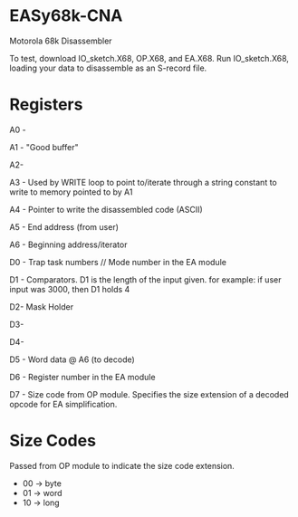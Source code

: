 # EASy68k-CNA
Motorola 68k Disassembler

To test, download IO_sketch.X68, OP.X68, and EA.X68. Run IO_sketch.X68, loading your data to disassemble as an S-record file.

# Registers
A0 - 

A1 - "Good buffer"

A2- 

A3 - Used by WRITE loop to point to/iterate through a string constant to write to memory pointed to by A1

A4 - Pointer to write the disassembled code (ASCII)

A5 - End address (from user)

A6 - Beginning address/iterator



D0 - Trap task numbers // Mode number in the EA module

D1 - Comparators. D1 is the length of the input given. for example: if user input was 3000, then D1 holds 4

D2- Mask Holder

D3- 

D4- 

D5 - Word data @ A6 (to decode)

D6 - Register number in the EA module

D7 - Size code from OP module. Specifies the size extension of a decoded opcode for EA simplification.

# Size Codes
Passed from OP module to indicate the size code extension.
* 00 -> byte
* 01 -> word
* 10 -> long
